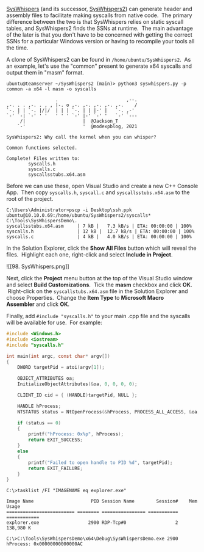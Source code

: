 [SysWhispers](https://github.com/jthuraisamy/SysWhispers) (and its successor, [SysWhispers2](https://github.com/jthuraisamy/SysWhispers2)) can generate header and assembly files to facilitate making syscalls from native code.  The primary difference between the two is that SysWhispers relies on static syscall tables, and SysWhispers2 finds the SSNs at runtime.  The main advantage of the later is that you don't have to be concerned with getting the correct SSNs for a particular Windows version or having to recompile your tools all the time.

A clone of SysWhispers2 can be found in `/home/ubuntu/SysWhispers2`.  As an example, let's use the "common" present to generate x64 syscalls and output them in "masm" format.

```
ubuntu@teamserver ~/SysWhispers2 (main)> python3 syswhispers.py -p common -a x64 -l masm -o syscalls

                  .                         ,--.
,-. . . ,-. . , , |-. o ,-. ,-. ,-. ,-. ,-.    /
`-. | | `-. |/|/  | | | `-. | | |-' |   `-. ,-'
`-' `-| `-' ' '   ' ' ' `-' |-' `-' '   `-' `---
     /|                     |  @Jackson_T
    `-'                     '  @modexpblog, 2021

SysWhispers2: Why call the kernel when you can whisper?

Common functions selected.

Complete! Files written to:
        syscalls.h
        syscalls.c
        syscallsstubs.x64.asm
```
  

Before we can use these, open Visual Studio and create a new C++ Console App.  Then copy `syscalls.h`, `syscall.c` and `syscallsstubs.x64.asm` to the root of the project.

```
C:\Users\Administrator>pscp -i Desktop\ssh.ppk ubuntu@10.10.0.69:/home/ubuntu/SysWhispers2/syscalls* C:\Tools\SysWhispersDemo\.
syscallsstubs.x64.asm     | 7 kB |   7.3 kB/s | ETA: 00:00:00 | 100%
syscalls.h                | 12 kB |  12.7 kB/s | ETA: 00:00:00 | 100%
syscalls.c                | 4 kB |   4.0 kB/s | ETA: 00:00:00 | 100%
```
  

In the Solution Explorer, click the **Show All Files** button which will reveal the files.  Highlight each one, right-click and select **Include in Project**.

![[98. SysWhispers.png]]

Next, click the **Project** menu button at the top of the Visual Studio window and select **Build Customizations**.  Tick the **masm** checkbox and click **OK**.  Right-click on the `syscallstubs.x64.asm` file in the Solution Explorer and choose Properties.  Change the **Item Type** to **Microsoft Macro Assembler** and click **OK**.

Finally, add `#include "syscalls.h"` to your main .cpp file and the syscalls will be available for use.  For example:

```c
#include <Windows.h>
#include <iostream>
#include "syscalls.h"

int main(int argc, const char* argv[])
{
	DWORD targetPid = atoi(argv[1]);

	OBJECT_ATTRIBUTES oa;
	InitializeObjectAttributes(&oa, 0, 0, 0, 0);

	CLIENT_ID cid = { (HANDLE)targetPid, NULL };

	HANDLE hProcess;
	NTSTATUS status = NtOpenProcess(&hProcess, PROCESS_ALL_ACCESS, &oa, &cid);

	if (status == 0)
	{
		printf("hProcess: 0x%p", hProcess);
		return EXIT_SUCCESS;
	}
	else
	{
		printf("Failed to open handle to PID %d", targetPid);
		return EXIT_FAILURE;
	}
}
```

```
C:\>tasklist /FI "IMAGENAME eq explorer.exe"

Image Name                     PID Session Name        Session#    Mem Usage
========================= ======== ================ =========== ============
explorer.exe                  2900 RDP-Tcp#0                  2    138,980 K

C:\>C:\Tools\SysWhispersDemo\x64\Debug\SysWhispersDemo.exe 2900
hProcess: 0x00000000000000AC
```


